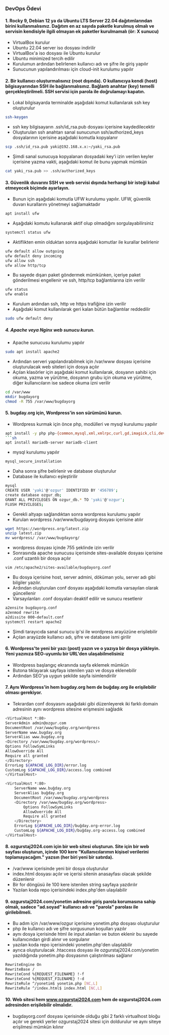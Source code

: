 ### DevOps Ödevi

#### 1.  Rocky 9, Debian 12 ya da Ubuntu LTS Server 22.04 dağıtımlarından birini kullanmalısınız. Dağıtım en az sayıda paketle kurulmuş olmalı ve servisin kendisiyle ilgili olmayan ek paketler kurulmamalı (ör: X sunucu) 
- VirtualBox kurulur
- Ubuntu 22.04 server iso dosyası indirilir
- VirtualBox'a iso dosyası ile Ubuntu kurulur
- Ubuntu minimized tercih edilir
- Kurulumun ardından belirlenen kullanıcı adı ve şifre ile giriş yapılır
- Sunucunun yapılandırılması için cloud-init kurulumu yapılır

#### 2.  Bir kullanıcı oluşturmalısınız (root dışında). O kullanıcıya kendi (host) bilgisayarından SSH ile bağlanmalısınız. Bağlantı anahtar (key) temelli gerçekleştirilmeli. SSH servisi için parola ile doğrulamayı kapatın.
- Lokal bilgisayarda terminalde aşağıdaki komut kullanılarak ssh key oluşturulur
```sh 
ssh-keygen
```
- ssh key bilgisayarın .ssh/id_rsa.pub dosyası içerisine kaydedilecektir
- Oluşturulan ssh anahtarı sanal sunucunun ssh/authorized_keys dosyalarının içerisine aşağıdaki komutla kopyalanır
```sh
scp .ssh/id_rsa.pub yaki@192.168.x.x:~/yaki_rsa.pub
```
- Şimdi sanal sunucuya kopyalanan dosyadaki key'i izin verilen keyler içerisine yazma vakti, aşağıdaki komut ile bunu yapmak mümkün
```sh
cat yaki_rsa.pub >> .ssh/authorized_keys
```

#### 3. Güvenlik duvarını SSH ve web servisi dışında herhangi bir isteği kabul etmeyecek biçimde ayarlayın.
- Bunun için aşağıdaki komutla UFW kurulumu yapılır. UFW, güvenlik duvarı kurallarını yönetmeyi sağlamaktadır
```sh
apt install ufw
```
- Aşağıdaki komutu kullanarak aktif olup olmadığını sorgulayabilirsiniz
```sh
systemctl status ufw
```
- Aktiflikten emin olduktan sonra aşağıdaki komutlar ile kurallar belirlenir
```sh
ufw default allow outgoing
ufw default deny incoming
ufw allow ssh
ufw allow http/tcp
```
- Bu sayede dışarı paket göndermek mümkünken, içeriye paket gönderilmesi engellenir ve ssh, http/tcp bağlantılarına izin verilir
```sh
ufw status
ufw enable
```
- Kurulum ardından ssh, http ve https trafiğine izin verilir
- Aşağıdaki komut kullanılarak geri kalan bütün bağlantılar reddedilir
```sh
sudo ufw default deny
```

##### 4. Apache veya Nginx web sunucu kurun.
- Apache sunucusu kurulumu yapılır
```sh
sudo apt install apache2
```
- Ardından serveri yapılandırabilmek için /var/www dosyası içerisine oluşturulacak web siteleri için dosya açılır
- Açılan klasörler için aşağıdaki komut kullanılarak, dosyanın sahibi için okuma, yazma ve yürütme, dosyanın grubu için okuma ve yürütme, diğer kullanıcıların ise sadece okuma izni verilir
```sh
cd /var/www
mkdir bugdayorg
chmod -R 755 /var/www/bugdayorg
```

#### 5. bugday.org için, Wordpress'in son sürümünü kurun.
- Wordpress kurmak için önce php, modülleri ve mysql kurulumu yapılır
```sh
apt install -y php php-{common,mysql,xml,xmlrpc,curl,gd,imagick,cli,dev,imap,mbstring,opcache,soap,zip,intl}
```sh
apt install mariadb-server mariadb-client
 ```
- mysql kurulumu yapılır
```sh
mysql_secure_installation
```
- Daha sonra şifre belirlenir ve database oluşturulur
- Database ile kullanıcı eşleştirilir
```sh
mysql
CREATE USER 'yaki'@'ozgur' IDENTIFIED BY '456789';
create database ozgur_db;
GRANT ALL PRIVILEGES ON ozgur_db.* TO 'yaki'@'ozgur';
FLUSH PRIVILEGES;
```
- Gerekli altyapı sağlandıktan sonra wordpress kurulumu yapılır
- Kurulan wordpress /var/www/bugdayorg dosyası içerisine atılır
```sh
wget https://wordpress.org/latest.zip
unzip latest.zip
mv wordpress/ /var/www/bugdayorg/
```
- wordpress dosyası içinde 755 şeklinde izin verilir
- Sonrasında apache sunucusu içerisinde sites-available dosyası içerisine .conf uzantılı bir dosya açılır
```sh
vim /etc/apache2/sites-available/bugdayorg.conf
```
- Bu dosya içerisine host, server admini, döküman yolu, server adı gibi bilgiler yazılır.
- Ardından oluşturulan conf dosyası aşağıdaki komutla varsayılan olarak güncellenir
- Varsayılanları .conf dosyaları deaktif edilir ve sunucu resetlenir
```sh
a2ensite bugdayorg.conf
a2enmod rewrite
a2dissite 000-default.conf
systemctl restart apache2
```
- Şimdi tarayıcıda sanal sunucu ip'si ile wordpress arayüzüne erişilebilir
- Açılan arayüzde kullanıcı adı, şifre ve database ismi girilir

#### 6.  Wordpress'te yeni bir yazı (post) yazın ve o yazıya bir dosya yükleyin. Yeni yazınıza SEO-uyumlu bir URL'den ulaşabilmelisiniz
- Wordpress başlangıç ekranında sayfa eklemek mümkün
- Butona tıklayarak sayfaya istenilen yazı ve dosya eklenebilir
- Ardından SEO'ya uygun şekilde sayfa isimlendirilir

#### 7. Aynı Wordpress'in hem bugday.org hem de buğday.org ile erişilebilir olması gerekiyor.
- Tekrardan conf dosyasını aşağıdaki gibi düzenleyerek iki farklı domain adresinin aynı wordpress sitesine erişmesini sağladık
```sh
<VirtualHost *:80>
ServerAdmin admin@ozgur.com
DocumentRoot /var/www/bugday.org/wordpress
ServerName www.bugday.org
ServerAlias www.bugday.org
<Directory /var/www/bugday.org/wordpress/>
Options FollowSymLinks
AllowOverride All
Require all granted
</Directory>
ErrorLog ${APACHE_LOG_DIR}/error.log
CustomLog ${APACHE_LOG_DIR}/access.log combined
</VirtualHost>

<VirtualHost *:80>
    ServerName www.buğday.org
    ServerAlias buğday.org
    DocumentRoot /var/www/bugday.org/wordpress
    <Directory /var/www/bugday.org/wordpress>
        Options FollowSymLinks
        AllowOverride All
        Require all granted
    </Directory>
    ErrorLog ${APACHE_LOG_DIR}/buğday.org-error.log
    CustomLog ${APACHE_LOG_DIR}/buğday.org-access.log combined
</VirtualHost>
```

#### 8.  ozgurstaj2024.com için bir web sitesi oluşturun. Site için bir web sayfası oluşturun, içinde 100 kere "Kullanıcılarımın kişisel verilerini toplamayacağım." yazsın (her biri yeni bir satırda).
- /var/www içerisinde yeni bir dosya oluşturulur
- index.html dosyası açılır ve içerisi sitenin anasayfası olacak şekilde düzenlenir
- Bir for döngüsü ile 100 kere istenilen string sayfaya yazdırılır
- Yazılan koda repo içerisindeki index.php'den ulaşılabilir

#### 9. ozgurstaj2024.com/yonetim adresine giriş parola korumasına sahip olmalı, sadece "ad.soyad" kullanıcı adı ve "parola" parolası ile girilebilmeli.
- Bu adım için /var/www/ozgur içerisine yonetim.php dosyası oluşturulur
- php ile kullanıcı adı ve şifre sorgusunun koşulları yazılır
- aynı dosya içerisinde html ile input alanları ve buton eklenir bu sayede kullanıcından girdi alınır ve sorgulanır
- yazılan koda repo içerisindeki yonetim.php'den ulaşılabilir
- ayrıca oluşturulacak .htaccess dosyası ile ozgurstaj2024.com/yonetim yazıldığında yonetim.php dosyasının çalıştırılması sağlanır
```sh
RewriteEngine On
RewriteBase /
RewriteCond %{REQUEST_FILENAME} !-f
RewriteCond %{REQUEST_FILENAME} !-d
RewriteRule ^/yonetim$ yonetim.php [NC,L]
RewriteRule ^/index.html$ index.html [NC,L]
```

#### 10. Web sitesi hem www.ozgurstaj2024.com hem de ozgurstaj2024.com adresinden erişilebilir olmalıdır.
- bugdayorg.conf dosyası içerisinde olduğu gibi 2 farklı virtualhost bloğu açılır ve gerekli yerler ozgurstaj2024 sitesi için doldurulur ve aynı siteye erişilmesi mümkün kılınır
